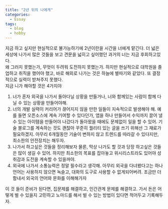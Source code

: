 ```yaml
---
title: "2년 뒤의 나에게"
categories:
  - Essay
tags:
  - blog
  - hobby
---
```


지금 하고 싶지만 현실적으로 불가능하기에 2년이란을 시간을 너에게 맡긴다.
더 넓은 세상에 나가서 많은 것들을 보고 견문을 넓히고 싶어했던 과거의 너는 지금 후회하고있다.  
왜 그러지 못했는가, 무엇이 두려워 도전하지 못했는가. 하지만 현실적으로 대학원을 졸업하고 취직을 했어야 했고, 바로 해외로 나가는 것은 하늘에 별따기와 같았다. 또 결정적으로 실력이 받쳐주지 못했다.  
지금 니가 해야할 것은 4가지야  
1. 너가 혼자 외국을 나가서 돌아다닐 상황을 만들거나, 너와 함께있는 사람이 함께 다닐 수 있는 상황을 만들어야해.  
2. 너의 개발 실력이 커리어가 끊어지지 않을 만한 일들이 지속적으로 발생해야 해. 예를 들면 오픈소스에 계속 기여할 수 있다던가, 앱을 하나 만들어서 수익까지 끌어 낼 수 있는 아이템을 만들어야 나갔다가 돌아왔을 때에도 문제없이 일을 할 수 있어. 기술 블로그를 계속하는 것도 괜찮아 꾸준히 퀄리티 있는 글을 쓰기 위해선 그 재료가 필요하겠지. 아무리 6개월동안 기술이 변하지 않고 트렌드를 따라갈 수 있다지만, 최소한의 안전장치는 해두자.
3. 나가서 하고싶은 것들을 정리해보자 물론, 막상 나가도 할 것과 당장 하고싶은 것들은 많이 생길 수 있어. 하지만 최소한의 목표를 잡아놓고 위시리스트라도 있어야 성취감과 도전을 계속할 수 있을꺼야.  
4. 외국에 나가서 소통능력은 정말 필수라고 생각해. 아무리 외국을 다녀봤다고는 하나 언어는 사용하지 않으면 녹슬고, 대화의 도구로 사용할 수 없게되어버려. 조금만 더 함내서 외국의 언어와 문화를 이해해가자

이 것 들이 준비가 된다면, 집문제를 해결하고, 인간관계 문제를 해결하고. 가서 돈은 어떻게 벌 수 있을지 고민하고 노마드를 해서 벌 수 있는 방법이 있다면 적어두고 기록해두자.
